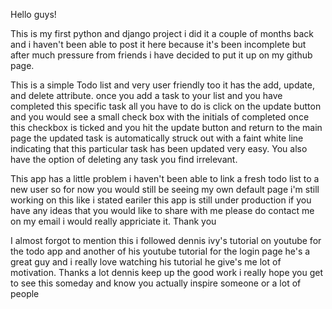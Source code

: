 Hello guys!

This is my first python and django project i did it a couple of months back and i haven't been able to post it here because it's been incomplete but after much pressure from friends i have decided to put it up on my github page.

This is a simple Todo list and very user friendly too it has the add, update, and delete attribute. once you add a task to your list and you have completed this specific task all you have to do is click on the update button and you would see a small check box with the initials of completed once this checkbox is ticked and you hit the update button and return to the main page
 the updated task is automatically struck out with a faint white line indicating that this particular task has been updated very easy.
 You also have the option of deleting any task you find irrelevant.

This app has a little problem i haven't been able to link a fresh todo list to a new user so for now you would still be seeing my own default page i'm still working on this like i stated eariler this app is still under production if you have any ideas that you would like to share with me please do contact me on my email i would really appriciate it. Thank you  

I almost forgot to mention this i followed dennis ivy's tutorial on youtube for the todo app and another of his youtube tutorial for the login page he's a great guy and i really love watching his tutorial he give's me lot of motivation. Thanks a lot dennis keep up the good work i really hope you get to see this someday and know you actually inspire someone or a lot of people 
